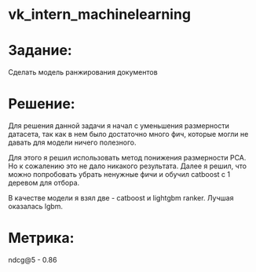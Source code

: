 # vk_intern_machinelearning
# Задание:
Сделать модель ранжирования документов
# Решение:
Для решения данной задачи я начал с уменьшения размерности датасета, так как в нем было достаточно много фич, которые могли не давать для модели ничего полезного.

Для этого я решил использовать метод понижения размерности PCA. Но к сожалению это не дало никакого результата.
Далее я решил, что можно попробовать убрать ненужные фичи и обучил catboost с 1 деревом для отбора.

В качестве модели я взял две - catboost и lightgbm ranker. Лучшая оказалась lgbm.
# Метрика:
ndcg@5 - 0.86
